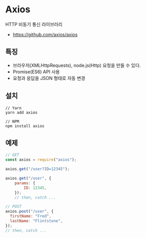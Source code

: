 # Axios

HTTP 비동기 통신 라이브러리

- https://github.com/axios/axios

## 특징

- 브라우저(XMLHttpRequests), node.js(Http) 요청을 만들 수 있다.
- Promise(ES6) API 사용
- 요청과 응답을 JSON 형태로 자동 변경

## 설치

```
// Yarn
yarn add axios

// NPM
npm install axios
```

## 예제

```javascript
// GET
const axios = require("axios");

axios.get("/user?ID=12345");

axios.get("/user", {
    params: {
        ID: 12345,
    });
    // then, catch ...

// POST
axios.post("/user", {
  firstName: "Fred",
  lastName: "Flintstone",
});
// then, catch ...
```

##
